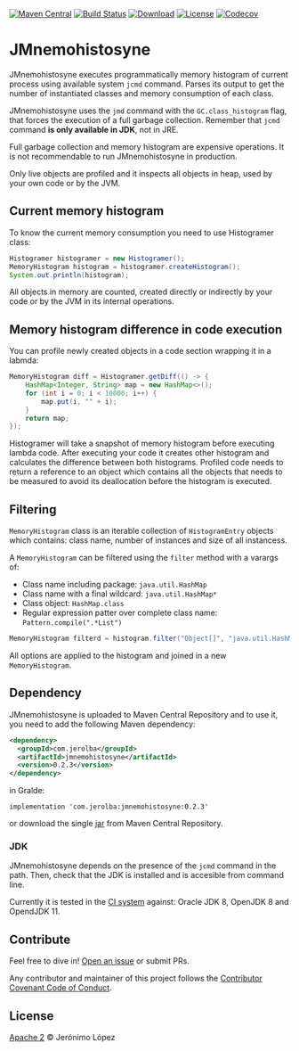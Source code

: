 [![Maven Central](https://img.shields.io/maven-central/v/com.jerolba/jmnemohistosyne.svg)](https://maven-badges.herokuapp.com/maven-central/com.jerolba/jmnemohistosyne)
[![Build Status](https://circleci.com/gh/jerolba/jmnemohistosyne.svg?style=shield)](https://circleci.com/gh/jerolba/jmnemohistosyne) 
[![Download](https://api.bintray.com/packages/jerolba/maven/jmnemohistosyne/images/download.svg)](https://bintray.com/jerolba/maven/jmnemohistosyne/_latestVersion)
[![License](http://img.shields.io/:license-apache-blue.svg)](http://www.apache.org/licenses/LICENSE-2.0.html)
[![Codecov](https://codecov.io/gh/jerolba/jmnemohistosyne/branch/master/graph/badge.svg)](https://codecov.io/gh/jerolba/jmnemohistosyne/)


# JMnemohistosyne

JMnemohistosyne executes programmatically memory histogram of current process using available system `jcmd` command. Parses its output to get the number of instantiated classes and memory consumption of each class.

JMnemohistosyne uses the `jmd` command with the `GC.class_histogram` flag, that forces the execution of a full garbage collection. Remember that `jcmd` command **is only available in JDK**, not in JRE.

Full garbage collection and memory histogram are expensive operations. It is not recommendable to run JMnemohistosyne in production.

Only live objects are profiled and it inspects all objects in heap, used by your own code or by the JVM.

## Current memory histogram

To know the current memory consumption you need to use Histogramer class:

```java
Histogramer histogramer = new Histogramer();
MemoryHistogram histogram = histogramer.createHistogram();
System.out.println(histogram);
```

All objects in memory are counted, created directly or indirectly by your code or by the JVM in its internal operations.

## Memory histogram difference in code execution

You can profile newly created objects in a code section wrapping it in a labmda:

```java
MemoryHistogram diff = Histogramer.getDiff(() -> {
    HashMap<Integer, String> map = new HashMap<>();
    for (int i = 0; i < 10000; i++) {
        map.put(i, "" + i);
    }
    return map;
});
```

Histogramer will take a snapshot of memory histogram before executing lambda code. After executing your code it creates other histogram and calculates the difference between both histograms.
Profiled code needs to return a reference to an object which contains all the objects that needs to be measured to avoid its deallocation before the histogram is executed.

## Filtering

`MemoryHistogram` class is an iterable collection of `HistogramEntry` objects which contains: class name, number of instances and size of all instancess.

A `MemoryHistogram` can be filtered using the `filter` method with a varargs of:

- Class name including package: `java.util.HashMap`
- Class name with a final wildcard: `java.util.HashMap*`
- Class object: `HashMap.class`
- Regular expression patter over complete class name: `Pattern.compile(".*List")`

```java
MemoryHistogram filterd = histogram.filter("Object[]", "java.util.HashMap*", ArrayList.class, Pattern.compile(".*Hibernate.*"));
```

All options are applied to the histogram and joined in a new `MemoryHistogram`. 

## Dependency

JMnemohistosyne is uploaded to Maven Central Repository and to use it, you need to add the following Maven dependency:

```xml
<dependency>
  <groupId>com.jerolba</groupId>
  <artifactId>jmnemohistosyne</artifactId>
  <version>0.2.3</version>
</dependency>
```

in Gralde:

`implementation 'com.jerolba:jmnemohistosyne:0.2.3'`

or download the single [jar](http://central.maven.org/maven2/com/jerolba/jmnemohistosyne/0.2.3/jmnemohistosyne-0.2.3.jar) from Maven Central Repository.

### JDK

JMnemohistosyne depends on the presence of the `jcmd` command in the path. Then, check that the JDK is installed and is accesible from command line.

Currently it is tested in the [CI system](https://circleci.com/gh/jerolba/jmnemohistosyne) against: Oracle JDK 8, OpenJDK 8 and OpendJDK 11. 

## Contribute
Feel free to dive in! [Open an issue](https://github.com/jerolba/jmnemohistosyne/issues/new) or submit PRs.

Any contributor and maintainer of this project follows the [Contributor Covenant Code of Conduct](https://github.com/jerolba/jmnemohistosyne/blob/master/CODE_OF_CONDUCT.md).

## License
[Apache 2](https://github.com/jerolba/jmnemohistosyne/blob/master/LICENSE.txt) © Jerónimo López